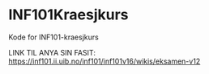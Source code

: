# INF101Kraesjkurs
Kode for INF101-kraesjkurs

LINK TIL ANYA SIN FASIT: https://inf101.ii.uib.no/inf101/inf101v16/wikis/eksamen-v12
